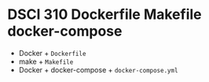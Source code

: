 # DSCI 310 Dockerfile Makefile docker-compose

- Docker + `Dockerfile`
- make + `Makefile`
- Docker + docker-compose + `docker-compose.yml`
